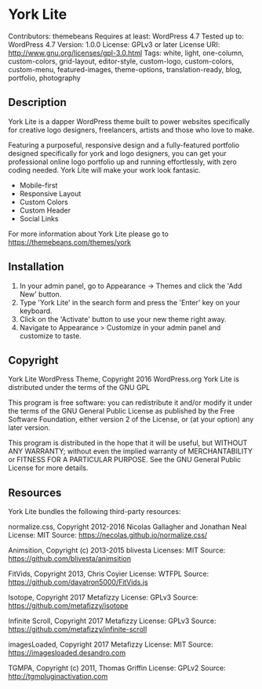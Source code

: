 # York Lite #

Contributors: themebeans
Requires at least: WordPress 4.7
Tested up to: WordPress 4.7
Version: 1.0.0
License: GPLv3 or later
License URI: http://www.gnu.org/licenses/gpl-3.0.html
Tags: white, light, one-column, custom-colors, grid-layout, editor-style, custom-logo, custom-colors, custom-menu, featured-images, theme-options, translation-ready, blog, portfolio, photography

## Description ##

York Lite is a dapper WordPress theme built to power websites specifically for creative logo designers, freelancers, artists and those who love to make.

Featuring a purposeful, responsive design and a fully-featured portfolio designed specifically for york and logo designers, you can get your professional online logo portfolio up and running effortlessly, with zero coding needed. York Lite will make your work look fantasic. 

* Mobile-first
* Responsive Layout
* Custom Colors
* Custom Header
* Social Links

For more information about York Lite please go to https://themebeans.com/themes/york

## Installation ##

1. In your admin panel, go to Appearance -> Themes and click the 'Add New' button.
2. Type 'York Lite' in the search form and press the 'Enter' key on your keyboard.
3. Click on the 'Activate' button to use your new theme right away.
5. Navigate to Appearance > Customize in your admin panel and customize to taste.

## Copyright ##

York Lite WordPress Theme, Copyright 2016 WordPress.org
York Lite is distributed under the terms of the GNU GPL

This program is free software: you can redistribute it and/or modify
it under the terms of the GNU General Public License as published by
the Free Software Foundation, either version 2 of the License, or
(at your option) any later version.

This program is distributed in the hope that it will be useful,
but WITHOUT ANY WARRANTY; without even the implied warranty of
MERCHANTABILITY or FITNESS FOR A PARTICULAR PURPOSE. See the
GNU General Public License for more details.

## Resources ##

York Lite bundles the following third-party resources:

normalize.css, Copyright 2012-2016 Nicolas Gallagher and Jonathan Neal
License: MIT
Source: https://necolas.github.io/normalize.css/

Animsition, Copyright (c) 2013-2015 blivesta
Licenses: MIT
Source: https://github.com/blivesta/animsition

FitVids, Copyright 2013, Chris Coyier
License: WTFPL
Source: https://github.com/davatron5000/FitVids.js

Isotope, Copyright 2017 Metafizzy
License: GPLv3
Source: https://github.com/metafizzy/isotope

Infinite Scroll, Copyright 2017 Metafizzy
License: GPLv3
Source: https://github.com/metafizzy/infinite-scroll

imagesLoaded, Copyright 2017 Metafizzy
License: MIT
Source: https://imagesloaded.desandro.com

TGMPA, Copyright (c) 2011, Thomas Griffin
License: GPLv2
Source: http://tgmpluginactivation.com
